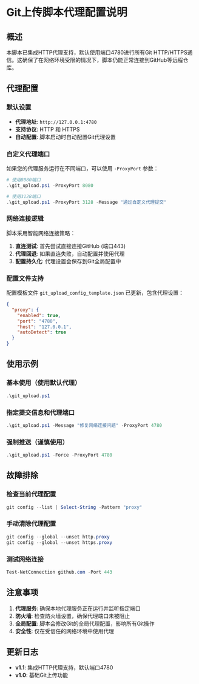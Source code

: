 # Git上传脚本代理配置说明

## 概述

本脚本已集成HTTP代理支持，默认使用端口4780进行所有Git HTTP/HTTPS通信。这确保了在网络环境受限的情况下，脚本仍能正常连接到GitHub等远程仓库。

## 代理配置

### 默认设置
- **代理地址**: `http://127.0.0.1:4780`
- **支持协议**: HTTP 和 HTTPS
- **自动配置**: 脚本启动时自动配置Git代理设置

### 自定义代理端口

如果您的代理服务运行在不同端口，可以使用 `-ProxyPort` 参数：

```powershell
# 使用8080端口
.\git_upload.ps1 -ProxyPort 8080

# 使用3128端口
.\git_upload.ps1 -ProxyPort 3128 -Message "通过自定义代理提交"
```

### 网络连接逻辑

脚本采用智能网络连接策略：

1. **直连测试**: 首先尝试直接连接GitHub (端口443)
2. **代理回退**: 如果直连失败，自动配置并使用代理
3. **配置持久化**: 代理设置会保存到Git全局配置中

### 配置文件支持

配置模板文件 `git_upload_config_template.json` 已更新，包含代理设置：

```json
{
  "proxy": {
    "enabled": true,
    "port": "4780",
    "host": "127.0.0.1",
    "autoDetect": true
  }
}
```

## 使用示例

### 基本使用（使用默认代理）
```powershell
.\git_upload.ps1
```

### 指定提交信息和代理端口
```powershell
.\git_upload.ps1 -Message "修复网络连接问题" -ProxyPort 4780
```

### 强制推送（谨慎使用）
```powershell
.\git_upload.ps1 -Force -ProxyPort 4780
```

## 故障排除

### 检查当前代理配置
```powershell
git config --list | Select-String -Pattern "proxy"
```

### 手动清除代理配置
```powershell
git config --global --unset http.proxy
git config --global --unset https.proxy
```

### 测试网络连接
```powershell
Test-NetConnection github.com -Port 443
```

## 注意事项

1. **代理服务**: 确保本地代理服务正在运行并监听指定端口
2. **防火墙**: 检查防火墙设置，确保代理端口未被阻止
3. **全局配置**: 脚本会修改Git的全局代理配置，影响所有Git操作
4. **安全性**: 仅在受信任的网络环境中使用代理

## 更新日志

- **v1.1**: 集成HTTP代理支持，默认端口4780
- **v1.0**: 基础Git上传功能